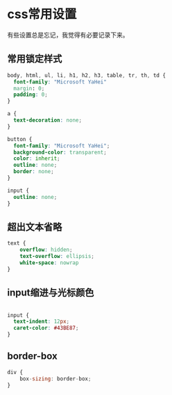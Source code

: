 # css常用设置

有些设置总是忘记，我觉得有必要记录下来。

## 常用锁定样式

```css
body, html, ul, li, h1, h2, h3, table, tr, th, td {
  font-family: "Microsoft YaHei"
  margin: 0;
  padding: 0;
}

a {
  text-decoration: none;
}

button {
  font-family: "Microsoft YaHei";
  background-color: transparent;
  color: inherit;
  outline: none;
  border: none;
}

input {
  outline: none;
}
```

## 超出文本省略

```css
text {
    overflow: hidden;
	text-overflow: ellipsis;
	white-space: nowrap
}
```

## input缩进与光标颜色

```css

input {
  text-indent: 12px;
  caret-color: #43BE87;
}
```

## border-box

```js
div {
    box-sizing: border-box;
}
```

